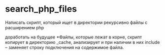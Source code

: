 # search_php_files
Написать скрипт, который ищет в директории рекурсивно файлы с расширением php

доработать на будущее
*Файлы, которые лежат в корне, скрипт копирует в директорию _cache, анализирует и при наличии в них include – заменяет строку подключения на содержимое файла.

